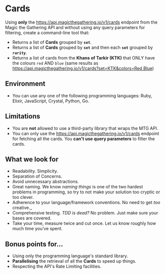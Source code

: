 # Cards

Using **only** the https://api.magicthegathering.io/v1/cards endpoint from the Magic the Gathering API and without using any query parameters for filtering, create a command-line tool that:

* Returns a list of **Cards** grouped by **`set`**.
* Returns a list of **Cards** grouped by **`set`** and then each **`set`** grouped by **`rarity`**.
* Returns a list of cards from the  **Khans of Tarkir (KTK)** that ONLY have the colours `red` AND `blue` (same results as https://api.magicthegathering.io/v1/cards?set=KTK&colors=Red,Blue)

## Environment

* You can use any one of the following programming languages: Ruby, Elixir, JavaScript, Crystal, Python, Go.

## Limitations

* You are **not** allowed to use a third-party library that wraps the MTG API.
* You can only use the https://api.magicthegathering.io/v1/cards endpoint for fetching all the cards. You **can't use query parameters** to filter the cards.

## What we look for

* Readability. Simplicity.
* Separation of Concerns.
* Avoid unnecessary abstractions.
* Great naming. We know _naming things_ is one of the two hardest problems in programming, so try to not make your solution too cryptic or too clever.
* Adherence to your language/framework conventions. No need to get _too_ creative._
* Comprehensive testing. _TDD is dead?_ No problem. Just make sure your bases are covered.
* Take your time, measure twice and cut once. Let us know roughly how much time you've spent.

## Bonus points for...

* Using only the programming language's standard library.
* **Parallelising** the retrieval of all the **Cards**  to speed up things.
* Respecting the API's Rate Limiting facilities.
